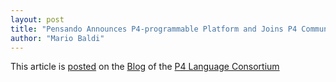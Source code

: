 ```yaml
---
layout: post
title: "Pensando Announces P4-programmable Platform and Joins P4 Community"
author: "Mario Baldi"
---
```


This article is [posted](https://p4.org/p4/pensando-joins-p4.html) on the [Blog](https://p4.org/blog/) of the [P4 Language Consortium](https://p4.org/)
